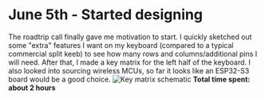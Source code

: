 # June 5th - Started designing
The roadtrip call finally gave me motivation to start. I quickly sketched out some "extra" features I want on my keyboard (compared to a typical commercial split keeb) to see how many rows and columns/additional pins I will need. After that, I made a key matrix for the left half of the keyboard. I also looked into sourcing wireless MCUs, so far it looks like an ESP32-S3 board would be a good choice.
![Key matrix schematic](https://github.com/user-attachments/assets/0c0eaaf3-1e71-484b-8e6e-3c274969284d)
**Total time spent: about 2 hours**
